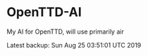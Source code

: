 # OpenTTD-AI
My AI for OpenTTD, will use primarily air

Latest backup: Sun Aug 25 03:51:01 UTC 2019
